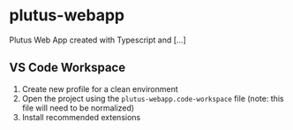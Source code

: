 # plutus-webapp

Plutus Web App created with Typescript and [...]

## VS Code Workspace

1. Create new profile for a clean environment
2. Open the project using the `plutus-webapp.code-workspace` file (note: this file will need to be normalized)
3. Install recommended extensions  
